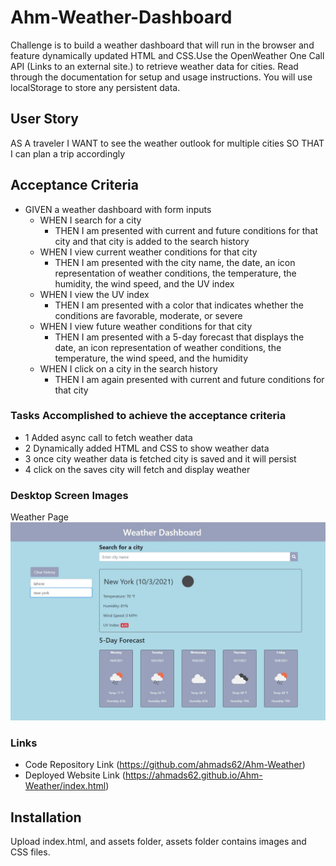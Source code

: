 # Ahm-Weather-Dashboard
Challenge is to build a weather dashboard that will run in the browser and feature dynamically updated HTML and CSS.Use the OpenWeather One Call API (Links to an external site.) to retrieve weather data for cities. Read through the documentation for setup and usage instructions. You will use localStorage to store any persistent data.

## User Story
AS A traveler
I WANT to see the weather outlook for multiple cities
SO THAT I can plan a trip accordingly


## Acceptance Criteria
*   GIVEN a weather dashboard with form inputs
    *   WHEN I search for a city
        *   THEN I am presented with current and future conditions for that city and that city is added to the search history
    *   WHEN I view current weather conditions for that city
        *   THEN I am presented with the city name, the date, an icon representation of weather conditions, the temperature, the humidity, the wind speed, and the UV index
    *   WHEN I view the UV index
        *   THEN I am presented with a color that indicates whether the conditions are favorable, moderate, or severe
    *   WHEN I view future weather conditions for that city
        *   THEN I am presented with a 5-day forecast that displays the date, an icon representation of weather conditions, the temperature, the wind speed, and the humidity
    *   WHEN I click on a city in the search history
        *   THEN I am again presented with current and future conditions for that city


### Tasks Accomplished to achieve the acceptance criteria 
*   1 Added async call to fetch weather data 
*   2 Dynamically added HTML and CSS to show weather data
*   3 once city weather data is fetched city is saved and it will persist
*   4 click on the saves city will fetch and display weather

### Desktop Screen Images
Weather Page
![Header-Nav](./assets/images/weather.jpg?raw=true "Ahm-Weather")

### Links
* Code Repository Link  (https://github.com/ahmads62/Ahm-Weather)
* Deployed Website Link (https://ahmads62.github.io/Ahm-Weather/index.html)

## Installation
Upload index.html, and assets folder, assets folder contains images and CSS files.
